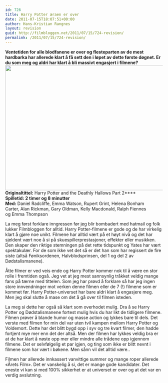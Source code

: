 ```yaml
---
id: 726
title: Harry Potter æraen er over
date: 2011-07-15T18:07:51+00:00
author: Hans-Kristian Rangnes
layout: revision
guid: http://filmbloggen.net/2011/07/15/724-revision/
permalink: /2011/07/15/724-revision/
---
```

**Ventetiden for alle blodfanene er over og flesteparten av de mest hardbarka har allerede klart å få sett den i løpet av dette første døgnet. Er du som meg og aldri har klart å bli massivt engasjert i filmene?  
<a href="http://filmbloggen.net/?attachment_id=725" rel="attachment wp-att-725"><img class="alignnone size-medium wp-image-725" src="http://filmbloggen.net/wp-content/uploads//2011/07/Harry-Potter-and-the-Deathly-Hallows-Part-2-575x431-300x224.jpg" alt="" width="600" height="400" /></a>  
****Originaltittel:****** Harry Potter and the Deathly Hallows Part 2****  
**Spilletid:** ****2 timer og 8 minutter**  
**Med:**** Daniel Radcliffe, Emma Watson, Rupert Grint, Helena Bonham Carter, Alan Rickman, Gary Oldman, Kelly Macdonald, Ralph Fiennes og Emma Thompson

La meg først forklare inngressen før jeg blir bombadert med hatmail og folk lukker Filmbloggen for alltid. Harry Potter-filmene er gode og de har virkelig klart å gjøre noe unikt. Filmene har alltid vært på et høyt nivå og det har sjeldent vært noe å si på skuespillerprestasjoner, effekter eller musikken. Den skaper den riktige stemningen på det rette tidspunkt og Yates har vært spektakulær. For de som ikke vet det så er det han som har regissert de fire siste (altså Føniksordenen, Halvblodsprinsen, del 1 og del 2 av Dødstalismanene).

Åtte filmer er ved veis ende og Harry Potter kommer nok til å være en stor rolle i fremtiden også. Jeg vet at jeg mest sannsynlig tråkket veldig mange fans på tærne med tittelen. Som jeg har prøvd å forklare så har jeg ingen store innvendninger mot verken denne filmen eller de 7 (!) filmene som er kommet før. Harry Potter-universet har bare aldri klart å engasjere meg. Men jeg skal slutte å mase om det å gå over til filmen isteden.

La meg si dette her også så klart som overhodet mulig. Dra å se Harry Potter og Dødstalismanene fortest mulig hvis du har likt de tidligere filmene. Filmen prøver å blande humor og masse action og lykkes bare til dels. Det verste med filmen for min del var uten tvil kampen mellom Harry Potter og Voldemort. Dette har det blitt bygd opp i syv og tre kvart filmer, den hadde fortjent mye mer enn det der altså. Men der filmen har lykkes veldig bra er at de har klart å nøste opp mer eller mindre alle trådene opp igjennom filmene. Det er selvfølgelig et par igjen, og ting som ikke er blitt nevnt i filmene som har vært i bøkene. Men sånn vil det alltid være..

Filmen har allerede innkassert vanvittige summer og mange roper allerede &laquo;Årets Film&raquo;. Det er vanskelig å si, det er mange gode kandidater. Det eneste vi kan si med 100% sikkerhet er at universet er over og at det var en verdig avslutning.